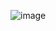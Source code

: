 ![image](https://github.com/x03ee/CTF-Writeup/blob/main/2024/Hackers-N-Hops-2024/HnH_Haunted_Brewery_advert.png)
